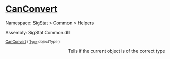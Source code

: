 # [CanConvert](./FeatureDescriptorTJsonConverter-100664023.md)

Namespace: [SigStat]() > [Common](./../../README.md) > [Helpers](./../README.md)

Assembly: SigStat.Common.dll

<sub>[CanConvert](./FeatureDescriptorTJsonConverter-100664023.md) ( [`Type`](https://docs.microsoft.com/en-us/dotnet/api/System.Type) objectType )         <div style = "text-align: right" >Tells if the current object is of the correct type</div></sub>
